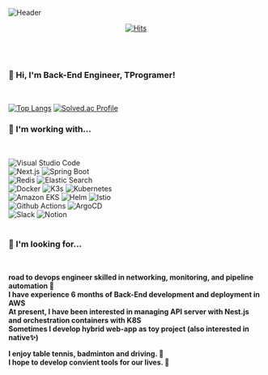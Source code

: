 ![Header](https://capsule-render.vercel.app/api?type=waving&fontColor=703ee5&text=Welcome,%20Astronaut&height=150&fontSize=60&desc=TPrgramer's%20GitHub%20&descAlignY=75&descAlign=60)

<div align=center>

[![Hits](https://hits.seeyoufarm.com/api/count/incr/badge.svg?url=https%3A%2F%2Fgithub.com%2FTProgramer&count_bg=%237B98E3&title_bg=%23B668DD&icon=github.svg&icon_color=%23E7E7E7&title=hits&edge_flat=false)](https://github.com/TProgramer)<br/><br/><br/><br/>

</div>

### 👾 Hi, I'm Back-End Engineer, TProgramer!
<br/>

[![Top Langs](https://github-readme-stats.vercel.app/api/top-langs/?username=TProgramer&layout=compact)](https://github.com/anuraghazra/github-readme-stats)
[![Solved.ac Profile](http://mazassumnida.wtf/api/v2/generate_badge?boj=TProgrammer)](https://solved.ac/TProgrammer/)
<br/>

### 🔭 I'm working with...
<br/>

![Visual Studio Code](https://img.shields.io/badge/Visual%20Studio%20Code-007ACC.svg?&style=flat-square&logo=Visual%20Studio%20Code&logoColor=white)  
![Next.js](https://img.shields.io/badge/Next.js-000000?style=flat-square&logo=Next.js&logoColor=white)
![Spring Boot](https://img.shields.io/badge/Spring%20Boot-6DB33F?style=flat-square&logo=Spring%20Boot&logoColor=white)  
![Redis](https://img.shields.io/badge/Redis-DC382D?style=flat-square&logo=Redis&logoColor=white)
![Elastic Search](https://img.shields.io/badge/Elasticsearch-005571?style=flat-square&logo=Elasticsearch&logoColor=white)  
![Docker](https://img.shields.io/badge/Docker-4A154B?style=flat-square&logo=Docker&logoColor=white)
![K3s](https://img.shields.io/badge/K3s-FFC61C?style=flat-square&logo=K3s&logoColor=white)
![Kubernetes](https://img.shields.io/badge/Kubernetes-326CE5?style=flat-square&logo=Kubernetes&logoColor=white)  
![Amazon EKS](https://img.shields.io/badge/Amazon%20EKS-FF9900?style=flat-square&logo=Amazon%20EKS&logoColor=white)
![Helm](https://img.shields.io/badge/Helm-0F1689?style=flat-square&logo=Helm&logoColor=white)
![Istio](https://img.shields.io/badge/Istio-466BB0?style=flat-square&logo=Istio&logoColor=white)  
![Github Actions](https://img.shields.io/badge/Github%20Actions-2088FF?style=flat-square&logo=Github%20Actions&logoColor=white)
![ArgoCD](https://img.shields.io/badge/ArgoCD-EF7B4D?style=flat-square&logo=Argo&logoColor=white)  
![Slack](https://img.shields.io/badge/Slack-4A154B?style=flat-square&logo=Slack&logoColor=white)
![Notion](https://img.shields.io/badge/Notion-000000?style=flat-square&logo=Notion&logoColor=white)
<br><br>

### 🌌 I'm looking for...
<br/>

**road to devops engineer skilled in networking, monitoring, and pipeline automation 🚀  
I have experience 6 months of Back-End development and deployment in AWS  
At present, I have been interested in managing API server with Nest.js and orchestration containers with K8S  
Sometimes I develop hybrid web-app as toy project (also interested in native✨)**  

**I enjoy table tennis, badminton and driving. 🎾  
I hope to develop convient tools for our lives. 👯**  
